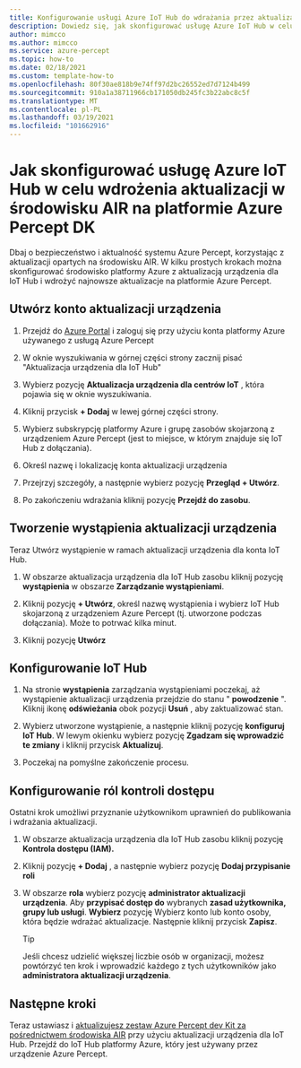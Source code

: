 ```yaml
---
title: Konfigurowanie usługi Azure IoT Hub do wdrażania przez aktualizacje środowiska AIR
description: Dowiedz się, jak skonfigurować usługę Azure IoT Hub w celu wdrażania aktualizacji za pośrednictwem środowiska AIR na platformie Azure Percept DK
author: mimcco
ms.author: mimcco
ms.service: azure-percept
ms.topic: how-to
ms.date: 02/18/2021
ms.custom: template-how-to
ms.openlocfilehash: 80f30ae818b9e74ff97d2bc26552ed7d7124b499
ms.sourcegitcommit: 910a1a38711966cb171050db245fc3b22abc8c5f
ms.translationtype: MT
ms.contentlocale: pl-PL
ms.lasthandoff: 03/19/2021
ms.locfileid: "101662916"
---
```

# <a name="how-to-set-up-azure-iot-hub-to-deploy-over-the-air-updates-to-your-azure-percept-dk"></a>Jak skonfigurować usługę Azure IoT Hub w celu wdrożenia aktualizacji w środowisku AIR na platformie Azure Percept DK
Dbaj o bezpieczeństwo i aktualność systemu Azure Percept, korzystając z aktualizacji opartych na środowisku AIR. W kilku prostych krokach można skonfigurować środowisko platformy Azure z aktualizacją urządzenia dla IoT Hub i wdrożyć najnowsze aktualizacje na platformie Azure Percept.

## <a name="create-a-device-update-account"></a>Utwórz konto aktualizacji urządzenia

1. Przejdź do [Azure Portal](https://portal.azure.com) i zaloguj się przy użyciu konta platformy Azure używanego z usługą Azure Percept 

1. W oknie wyszukiwania w górnej części strony zacznij pisać "Aktualizacja urządzenia dla IoT Hub"

1. Wybierz pozycję **Aktualizacja urządzenia dla centrów IoT** , która pojawia się w oknie wyszukiwania.

1. Kliknij przycisk **+ Dodaj** w lewej górnej części strony.

1. Wybierz subskrypcję platformy Azure i grupę zasobów skojarzoną z urządzeniem Azure Percept (jest to miejsce, w którym znajduje się IoT Hub z dołączania).

1. Określ nazwę i lokalizację konta aktualizacji urządzenia

1. Przejrzyj szczegóły, a następnie wybierz pozycję **Przegląd + Utwórz**.
 
1. Po zakończeniu wdrażania kliknij pozycję **Przejdź do zasobu**.
 
## <a name="create-a-device-update-instance"></a>Tworzenie wystąpienia aktualizacji urządzenia
Teraz Utwórz wystąpienie w ramach aktualizacji urządzenia dla konta IoT Hub.

1. W obszarze aktualizacja urządzenia dla IoT Hub zasobu kliknij pozycję **wystąpienia** w obszarze **Zarządzanie wystąpieniami**.
 
1. Kliknij pozycję **+ Utwórz**, określ nazwę wystąpienia i wybierz IoT Hub skojarzoną z urządzeniem Azure Percept (tj. utworzone podczas dołączania). Może to potrwać kilka minut.
 
1. Kliknij pozycję **Utwórz**

## <a name="configure-iot-hub"></a>Konfigurowanie IoT Hub

1. Na stronie **wystąpienia** zarządzania wystąpieniami poczekaj, aż wystąpienie aktualizacji urządzenia przejdzie do stanu " **powodzenie** ". Kliknij ikonę **odświeżania** obok pozycji **Usuń** , aby zaktualizować stan.
 
1. Wybierz utworzone wystąpienie, a następnie kliknij pozycję **konfiguruj IoT Hub**. W lewym okienku wybierz pozycję **Zgadzam się wprowadzić te zmiany** i kliknij przycisk **Aktualizuj**.
 
1. Poczekaj na pomyślne zakończenie procesu.
 
## <a name="configure-access-control-roles"></a>Konfigurowanie ról kontroli dostępu
Ostatni krok umożliwi przyznanie użytkownikom uprawnień do publikowania i wdrażania aktualizacji.

1. W obszarze aktualizacja urządzenia dla IoT Hub zasobu kliknij pozycję **Kontrola dostępu (IAM).**
 
2. Kliknij pozycję **+ Dodaj** , a następnie wybierz pozycję **Dodaj przypisanie roli**
 
3. W obszarze **rola** wybierz pozycję **administrator aktualizacji urządzenia**. Aby **przypisać dostęp do** wybranych **zasad użytkownika, grupy lub usługi**. **Wybierz** pozycję Wybierz konto lub konto osoby, która będzie wdrażać aktualizacje. Następnie kliknij przycisk **Zapisz**. 

    > [!TIP]
    > Jeśli chcesz udzielić większej liczbie osób w organizacji, możesz powtórzyć ten krok i wprowadzić każdego z tych użytkowników jako **administratora aktualizacji urządzenia**.

## <a name="next-steps"></a>Następne kroki

Teraz ustawiasz i [aktualizujesz zestaw Azure Percept dev Kit za pośrednictwem środowiska AIR](./how-to-update-over-the-air.md) przy użyciu aktualizacji urządzenia dla IoT Hub. Przejdź do IoT Hub platformy Azure, który jest używany przez urządzenie Azure Percept.